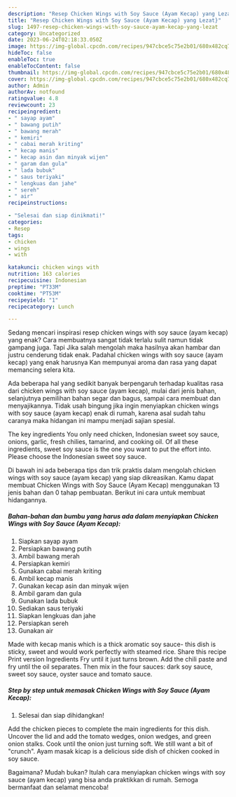 ```yaml
---
description: "Resep Chicken Wings with Soy Sauce (Ayam Kecap) yang Lezat}"
title: "Resep Chicken Wings with Soy Sauce (Ayam Kecap) yang Lezat}"
slug: 1497-resep-chicken-wings-with-soy-sauce-ayam-kecap-yang-lezat
category: Uncategorized
date: 2023-06-24T02:18:33.050Z
image: https://img-global.cpcdn.com/recipes/947cbce5c75e2b01/680x482cq70/chicken-wings-with-soy-sauce-ayam-kecap-foto-resep-utama.jpg
hideToc: false
enableToc: true
enableTocContent: false
thumbnail: https://img-global.cpcdn.com/recipes/947cbce5c75e2b01/680x482cq70/chicken-wings-with-soy-sauce-ayam-kecap-foto-resep-utama.jpg
cover: https://img-global.cpcdn.com/recipes/947cbce5c75e2b01/680x482cq70/chicken-wings-with-soy-sauce-ayam-kecap-foto-resep-utama.jpg
author: Admin
authorAv: notfound
ratingvalue: 4.8
reviewcount: 23
recipeingredient:
- " sayap ayam"
- " bawang putih"
- " bawang merah"
- " kemiri"
- " cabai merah kriting"
- " kecap manis"
- " kecap asin dan minyak wijen"
- " garam dan gula"
- " lada bubuk"
- " saus teriyaki"
- " lengkuas dan jahe"
- " sereh"
- " air"
recipeinstructions:

- "Selesai dan siap dinikmati!"
categories:
- Resep
tags:
- chicken
- wings
- with

katakunci: chicken wings with 
nutrition: 163 calories
recipecuisine: Indonesian
preptime: "PT33M"
cooktime: "PT53M"
recipeyield: "1"
recipecategory: Lunch

---
```



Sedang mencari inspirasi resep chicken wings with soy sauce (ayam kecap) yang enak? Cara membuatnya sangat tidak terlalu sulit namun tidak gampang juga. Tapi Jika salah mengolah maka hasilnya akan hambar dan justru cenderung tidak enak. Padahal chicken wings with soy sauce (ayam kecap) yang enak harusnya Kan mempunyai aroma dan rasa yang dapat memancing selera kita.


Ada beberapa hal yang sedikit banyak berpengaruh terhadap kualitas rasa dari chicken wings with soy sauce (ayam kecap), mulai dari jenis bahan, selanjutnya pemilihan bahan segar dan bagus, sampai cara membuat dan menyajikannya. Tidak usah bingung jika ingin menyiapkan chicken wings with soy sauce (ayam kecap) enak di rumah, karena asal sudah tahu caranya maka hidangan ini mampu menjadi sajian spesial.

The key ingredients You only need chicken, Indonesian sweet soy sauce, onions, garlic, fresh chilies, tamarind, and cooking oil. Of all these ingredients, sweet soy sauce is the one you want to put the effort into. Please choose the Indonesian sweet soy sauce.


Di bawah ini ada beberapa tips dan trik praktis dalam mengolah chicken wings with soy sauce (ayam kecap) yang siap dikreasikan. Kamu dapat membuat Chicken Wings with Soy Sauce (Ayam Kecap) menggunakan 13 jenis bahan dan 0 tahap pembuatan. Berikut ini cara untuk membuat hidangannya.

<!--inarticleads1-->

##### Bahan-bahan dan bumbu yang harus ada dalam menyiapkan Chicken Wings with Soy Sauce (Ayam Kecap):

1. Siapkan  sayap ayam
1. Persiapkan  bawang putih
1. Ambil  bawang merah
1. Persiapkan  kemiri
1. Gunakan  cabai merah kriting
1. Ambil  kecap manis
1. Gunakan  kecap asin dan minyak wijen
1. Ambil  garam dan gula
1. Gunakan  lada bubuk
1. Sediakan  saus teriyaki
1. Siapkan  lengkuas dan jahe
1. Persiapkan  sereh
1. Gunakan  air


Made with kecap manis which is a thick aromatic soy sauce- this dish is sticky, sweet and would work perfectly with steamed rice. Share this recipe Print version Ingredients Fry until it just turns brown. Add the chili paste and fry until the oil separates. Then mix in the four sauces: dark soy sauce, sweet soy sauce, oyster sauce and tomato sauce. 

<!--inarticleads2-->

##### Step by step untuk memasak Chicken Wings with Soy Sauce (Ayam Kecap):


1. Selesai dan siap dihidangkan!

Add the chicken pieces to complete the main ingredients for this dish. Uncover the lid and add the tomato wedges, onion wedges, and green onion stalks. Cook until the onion just turning soft. We still want a bit of &#34;crunch&#34;. Ayam masak kicap is a delicious side dish of chicken cooked in soy sauce. 

Bagaimana? Mudah bukan? Itulah cara menyiapkan chicken wings with soy sauce (ayam kecap) yang bisa anda praktikkan di rumah. Semoga bermanfaat dan selamat mencoba!
